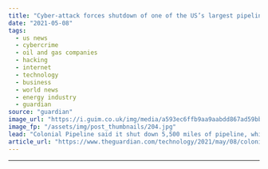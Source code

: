 ```yaml
---
title: "Cyber-attack forces shutdown of one of the US’s largest pipelines"
date: "2021-05-08"
tags: 
  - us news
  - cybercrime
  - oil and gas companies
  - hacking
  - internet
  - technology
  - business
  - world news
  - energy industry
  - guardian
source: "guardian"
image_url: "https://i.guim.co.uk/img/media/a593ec6ffb9aa9aabdd867ad59bbcfe002aa29ba/0_117_3504_2102/master/3504.jpg?width=460&quality=85&auto=format&fit=max&s=106941c09397499dae4b11c1c8ab2632"
image_fp: "/assets/img/post_thumbnails/204.jpg"
lead: "Colonial Pipeline said it shut down 5,500 miles of pipeline, which carries 45% of the east coast’s fuel suppliesOne of the largest pipelines in the US has been shut down after an apparent cyber-attack, its operator has said.Colonial Pipeline said it ..."
article_url: "https://www.theguardian.com/technology/2021/may/08/colonial-pipeline-cyber-attack-shutdown"
---
```


---
